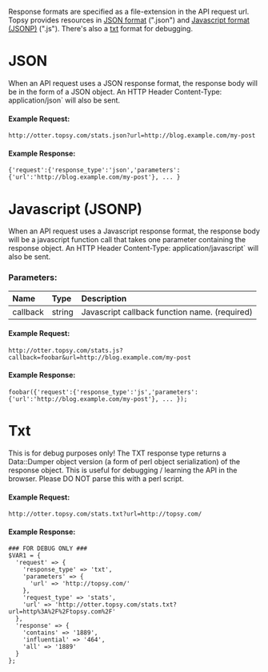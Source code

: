 

Response formats are specified as a file-extension in the API request url. Topsy provides resources in [JSON format](#JSON.md) (".json") and [Javascript format (JSONP)](#Javascript.md) (".js"). There's also a [txt](#Txt.md) format for debugging.

# JSON #

When an API request uses a JSON response format, the response body will be in the form of a JSON object. An HTTP Header Content-Type: application/json` will also be sent.

#### Example Request: ####
```
http://otter.topsy.com/stats.json?url=http://blog.example.com/my-post
```

#### Example Response: ####
```
{'request':{'response_type':'json','parameters':{'url':'http://blog.example.com/my-post'}, ... }
```

# Javascript (JSONP) #

When an API request uses a Javascript response format, the response body will be a javascript function call that takes one parameter containing the response object. An HTTP Header Content-Type: application/javascript` will also be sent.

### Parameters: ###

| **Name**  | **Type** | **Description** |
|:----------|:---------|:----------------|
| callback       | string | Javascript callback function name. (required) |

#### Example Request: ####
```
http://otter.topsy.com/stats.js?callback=foobar&url=http://blog.example.com/my-post
```

#### Example Response: ####
```
foobar({'request':{'response_type':'js','parameters':{'url':'http://blog.example.com/my-post'}, ... });
```

# Txt #

This is for debug purposes only! The TXT response type returns a Data::Dumper object version (a form of perl object serialization) of the response object.  This is useful for debugging / learning the API in the browser.  Please DO NOT parse this with a perl script.

#### Example Request: ####
```
http://otter.topsy.com/stats.txt?url=http://topsy.com/
```

#### Example Response: ####
```
### FOR DEBUG ONLY ###
$VAR1 = {
  'request' => {
    'response_type' => 'txt',
    'parameters' => {
      'url' => 'http://topsy.com/'
    },
    'request_type' => 'stats',
    'url' => 'http://otter.topsy.com/stats.txt?url=http%3A%2F%2Ftopsy.com%2F'
  },
  'response' => {
    'contains' => '1889',
    'influential' => '464',
    'all' => '1889'
  }
};
```